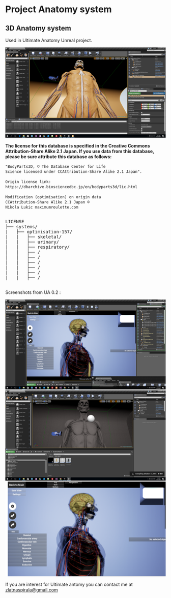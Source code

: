 # Project Anatomy system #
## 3D Anatomy system ##

Used in Ultimate Anatomy Unreal project.

![Ultimate Anatomy](https://github.com/zlatnaspirala/anatomy-system/blob/master/screenshots/developing.png)

<b>
The license for this database is specified in the Creative Commons Attribution-Share Alike 2.1 Japan.
If you use data from this database, please be sure attribute this database as follows:
</b>

```
"BodyParts3D, © The Database Center for Life
Science licensed under CCAttribution-Share Alike 2.1 Japan".

Origin license link: https://dbarchive.biosciencedbc.jp/en/bodyparts3d/lic.html

Modification (optimisation) on origin data
CCAttribution-Share Alike 2.1 Japan ©
Nikola Lukic maximumroulette.com
```

<pre>

LICENSE
├── systems/
|   ├── optimisation-157/
|   |   ├── skeletal/
|   |   ├── urinary/
|   |   ├── respiratory/
|   |   ├── /
|   |   ├── /
|   |   ├── /
|   |   ├── /
|   |   ├── /
|   |   ├── /

</pre>

Screenshots from UA 0.2 :

![Ultimate Anatomy](https://github.com/zlatnaspirala/anatomy-system/blob/master/screenshots/ultimate-anatomy-2.png)
![Ultimate Anatomy](https://github.com/zlatnaspirala/anatomy-system/blob/master/screenshots/ultimate-anatomy-3d-interactive.png)
![Ultimate Anatomy](https://github.com/zlatnaspirala/anatomy-system/blob/master/screenshots/ultimate-anatomy.png)

If you are interest for Ultimate antomy you can contact me at zlatnaspirala@gmail.com
